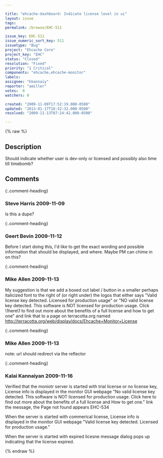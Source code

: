 ```yaml
---

title: "ehcache-dashboard: Indicate license level in ui"
layout: issue
tags: 
permalink: /browse/EHC-511

issue_key: EHC-511
issue_numeric_sort_key: 511
issuetype: "Bug"
project: "Ehcache Core"
project_key: "EHC"
status: "Closed"
resolution: "Fixed"
priority: "1 Critical"
components: "ehcache,ehcache-monitor"
labels: 
assignee: "kkannaiy"
reporter: "amiller"
votes:  0
watchers: 0

created: "2009-11-09T17:52:19.000-0500"
updated: "2013-01-17T18:32:32.000-0500"
resolved: "2009-11-13T07:24:42.000-0500"

---
```




{% raw %}



## Description

<div markdown="1" class="description">

Should indicate whether user is dev-only or licensed and possibly also time till timebomb?

</div>

## Comments


{:.comment-heading}
### **Steve Harris** <span class="date">2009-11-09</span>

<div markdown="1" class="comment">

Is this a dupe?

</div>


{:.comment-heading}
### **Geert Bevin** <span class="date">2009-11-12</span>

<div markdown="1" class="comment">

Before I start doing this, I'd like to get the exact wording and possible information that should be displayed, and where. Maybe PM can chime in on this?

</div>


{:.comment-heading}
### **Mike Allen** <span class="date">2009-11-13</span>

<div markdown="1" class="comment">

My suggestion is that we add a boxed out label / button in a smaller perhaps italicized font to the right of (or right under) the logos that either says
"Valid license key detected. Licensed for production usage"
or
"NO valid license key detected. This software is NOT licensed 
for production usage. Click \1here\1 to find out more about
the benefits of a full license and how to get one"
and link that to a page on terracotta.org named 
http://terracotta.org/web/display/docs/Ehcache+Monitor+License


</div>


{:.comment-heading}
### **Mike Allen** <span class="date">2009-11-13</span>

<div markdown="1" class="comment">

note: url should redirect via the reflector

</div>


{:.comment-heading}
### **Kalai Kannaiyan** <span class="date">2009-11-16</span>

<div markdown="1" class="comment">

Verified that the moniotr server is started with  trial license or  no license key,
License info is displayed in the monitor GUI webpage
"No valid license key detected. This software is NOT licensed for production 
usage. Click here to find out more about the benefits of a full license and 
How to get one."
link the message, the Page not found appears  EHC-534

When the server is started with commerical license,
License info is displayed in the monitor GUI webpage
"Valid license key detected. Licensed for production usage."

When the server is started with expired licesne
message dialog pops up indicating that the license expired.



</div>



{% endraw %}
